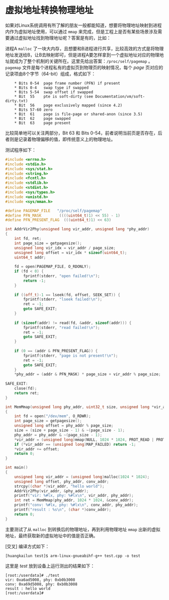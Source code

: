 # 虚拟地址转换物理地址

如果对Linux系统调用有所了解的朋友一般都能知道，想要将物理地址映射到进程内作为虚拟地址使用，可以通过 `mmap` 来完成，但是工程上是否有某些场景涉及需要通过虚拟地址找到物理地址呢？答案是有的，比如：

进程A `malloc` 了一块大内存，且想要和B进程进行共享，比较高效的方式是将物理地址发送给B，让B去映射即可，但是进程A要怎样拿到一个虚拟地址对应的物理地址就成为了整个机制的关键所在。这里先给出答案：`/proc/self/pagemap` 。`pagemap` 文件是每个进程私有的虚拟页到物理页的映射情况，每个 *page* 页对应的记录项由8个字节（64-bit）组成，格式如下：

```shell
    * Bits 0-54  page frame number (PFN) if present
    * Bits 0-4   swap type if swapped
    * Bits 5-54  swap offset if swapped
    * Bit  55    pte is soft-dirty (see Documentation/vm/soft-dirty.txt)
    * Bit  56    page exclusively mapped (since 4.2)
    * Bits 57-60 zero
    * Bit  61    page is file-page or shared-anon (since 3.5)
    * Bit  62    page swapped
    * Bit  63    page present
```

比较简单地可以关注两部分，Bit 63 和 Bits 0-54，前者说明当前页是否存在，后者则是记录着物理偏移的值，即传统意义上的物理地址。

测试程序如下：

```c++
#include <errno.h>
#include <stdio.h>
#include <sys/stat.h>
#include <string.h>
#include <fcntl.h>
#include <stdlib.h>
#include <stdint.h>
#include <sys/types.h>
#include <unistd.h>
#include <sys/mman.h>

#define PAGEMAP_FILE   "/proc/self/pagemap"
#define PFN_MASK   		((((uint64_t)1) << 55) - 1)
#define PFN_PRESENT_FLAG  (((uint64_t)1) << 63)

int AddrVir2Phy(unsigned long vir_addr, unsigned long *phy_addr)
{
	int fd, ret;
	int page_size = getpagesize();
	unsigned long vir_idx = vir_addr / page_size;
	unsigned long offset = vir_idx * sizeof(uint64_t);
	uint64_t addr;
	
	fd = open(PAGEMAP_FILE, O_RDONLY);
	if (fd < 0) {
		fprintf(stderr, "open failed!\n");
		return -1;
	}
	
	if ((off_t)-1 == lseek(fd, offset, SEEK_SET)) {
		fprintf(stderr, "lseek failed!\n");
		ret = -1;
		goto SAFE_EXIT;
	}
	
	if (sizeof(addr) != read(fd, &addr, sizeof(addr))) {
		fprintf(stderr, "read failed!\n");
		ret = -1;
		goto SAFE_EXIT;
	}
	
	if (0 == (addr & PFN_PRESENT_FLAG)) {
		fprintf(stderr, "page is not present!\n");
		ret = -1;
		goto SAFE_EXIT;
	}
	*phy_addr = (addr & PFN_MASK) * page_size + vir_addr % page_size;
	
SAFE_EXIT:
	close(fd);
	return ret;
}

int MemMmap(unsigned long phy_addr, uint32_t size, unsigned long *vir_addr)
{
	int fd = open("/dev/mem", O_RDWR);
	int page_size = getpagesize();
	unsigned long offset = phy_addr % page_size;
	size = (size + page_size - 1) & ~(page_size - 1);
	phy_addr = phy_addr & ~(page_size - 1);
	*vir_addr = (unsigned long)mmap(NULL, 1024 * 1024, PROT_READ | PROT_WRITE, MAP_SHARED, fd, phy_addr);
	if (*vir_addr == (unsigned long)MAP_FAILED) return -1;
	*vir_addr += offset;
	return 0;
}

int main()
{
	unsigned long vir_addr = (unsigned long)malloc(1024 * 1024);
	unsigned long offset, phy_addr, conv_addr;
	strcpy((char *)vir_addr, "hello world");
	AddrVir2Phy(vir_addr, &phy_addr);
	printf("vir: %#lx, phy: %#lx\n", vir_addr, phy_addr);
	int ret = MemMmap(phy_addr, 1024 * 1024, &conv_addr);
	printf("conv: %#lx, phy: %#lx\n", conv_addr, phy_addr);
	printf("result : %s\n", (char *)conv_addr);
	return 0;
}
```

主要测试了从 `malloc` 到转换后的物理地址，再到利用物理地址 `mmap` 出新的虚拟地址，最终获取新的虚拟地址中的值是否正确。

[交叉] 编译方式如下：

```shell
[huangkailun test]$ arm-linux-gnueabihf-g++ test.cpp -o test
```

这里是 *test* 放到设备上运行测出的结果如下：

```shell
[root:/userdata]# ./test
vir: 0xa6ad5008, phy: 0xb0b3008
conv: 0xa69d5008, phy: 0xb0b3008
result : hello world
[root:/userdata]#
```


